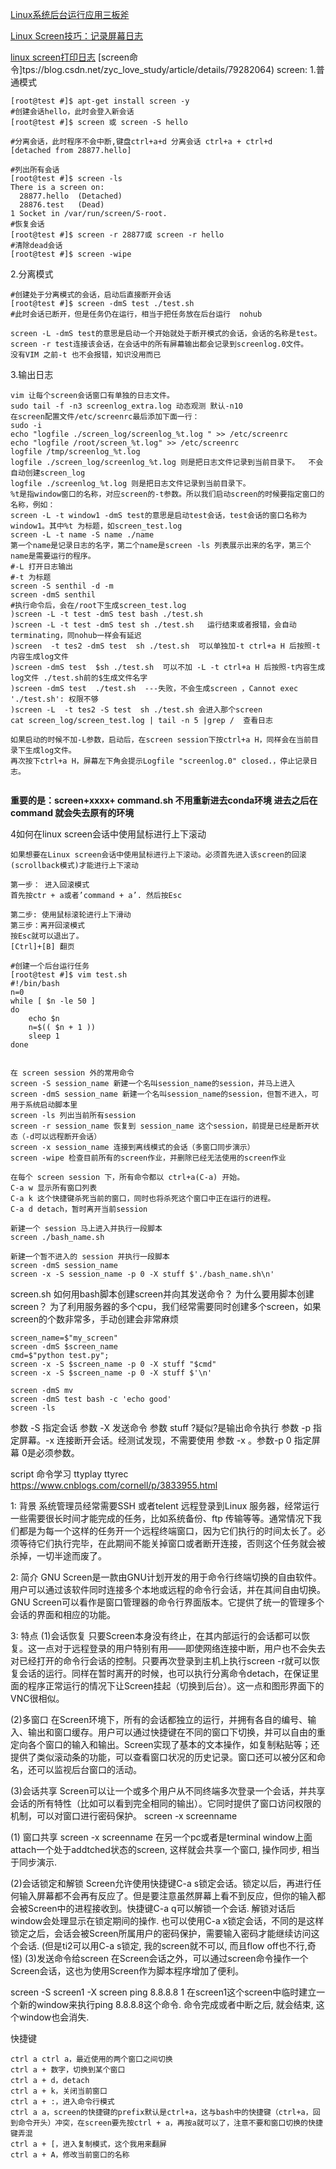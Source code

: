 

[Linux系统后台运行应用三板斧](https://mp.weixin.qq.com/s/B-ip7Fs25jckxQOFc7BXQg)

[Linux Screen技巧：记录屏幕日志](https://blog.csdn.net/lovemysea/article/details/78344114)

[linux screen打印日志](https://blog.csdn.net/yanggd1987/article/details/39082699)
[screen命令]tps://blog.csdn.net/zyc_love_study/article/details/79282064)
screen:
1.普通模式
```
[root@test #]$ apt-get install screen -y
#创建会话hello，此时会登入新会话
[root@test #]$ screen 或 screen -S hello

#分离会话，此时程序不会中断,键盘ctrl+a+d 分离会话 ctrl+a + ctrl+d
[detached from 28877.hello]

#列出所有会话
[root@test #]$ screen -ls
There is a screen on:
  28877.hello  (Detached)
  28876.test   (Dead)
1 Socket in /var/run/screen/S-root.
#恢复会话
[root@test #]$ screen -r 28877或 screen -r hello
#清除dead会话
[root@test #]$ screen -wipe
```
2.分离模式 
```
#创建处于分离模式的会话，启动后直接断开会话
[root@test #]$ screen -dmS test ./test.sh
#此时会话已断开，但是任务仍在运行，相当于把任务放在后台运行  nohub

screen -L -dmS test的意思是启动一个开始就处于断开模式的会话，会话的名称是test。
screen -r test连接该会话，在会话中的所有屏幕输出都会记录到screenlog.0文件。
没有VIM 之前-t 也不会报错，知识没用而已
```
3.输出日志 
```
vim 让每个screen会话窗口有单独的日志文件。
sudo tail -f -n3 screenlog_extra.log 动态观测 默认-n10
在screen配置文件/etc/screenrc最后添加下面一行：
sudo -i   
echo "logfile ./screen_log/screenlog_%t.log " >> /etc/screenrc
echo "logfile /root/screen_%t.log" >> /etc/screenrc
logfile /tmp/screenlog_%t.log
logfile ./screen_log/screenlog_%t.log 则是把日志文件记录到当前目录下。  不会自动创建screen_log
logfile ./screenlog_%t.log 则是把日志文件记录到当前目录下。
%t是指window窗口的名称，对应screen的-t参数。所以我们启动screen的时候要指定窗口的名称，例如：
screen -L -t window1 -dmS test的意思是启动test会话，test会话的窗口名称为window1。其中%t 为标题，如screen_test.log
screen -L -t name -S name ./name
第一个name是记录日志的名字，第二个name是screen -ls 列表展示出来的名字，第三个name是需要运行的程序。
#-L 打开日志输出
#-t 为标题
screen -S senthil -d -m
screen -dmS senthil 
#执行命令后，会在/root下生成screen_test.log
)screen -L -t test -dmS test bash ./test.sh  
)screen -L -t test -dmS test sh ./test.sh   运行结束或者报错，会自动terminating，同nohub一样会有延迟
)screen  -t tes2 -dmS test  sh ./test.sh  可以单独加-t ctrl+a H 后按照-t内容生成log文件
)screen -dmS test  $sh ./test.sh  可以不加 -L -t ctrl+a H 后按照-t内容生成log文件 ./test.sh前的$生成文件名字
)screen -dmS test  ./test.sh  ---失败，不会生成screen ，Cannot exec './test.sh': 权限不够
)screen -L  -t tes2 -S test  sh ./test.sh 会进入那个screen
cat screen_log/screen_test.log | tail -n 5 |grep /  查看日志

如果启动的时候不加-L参数，启动后，在screen session下按ctrl+a H，同样会在当前目录下生成log文件。
再次按下ctrl+a H，屏幕左下角会提示Logfile "screenlog.0" closed.，停止记录日志。


```

**重要的是：screen+xxxx+ command.sh 不用重新进去conda环境 进去之后在command 就会失去原有的环境**

4如何在linux screen会话中使用鼠标进行上下滚动
```
如果想要在Linux screen会话中使用鼠标进行上下滚动。必须首先进入该screen的回滚(scrollback模式)才能进行上下滚动

第一步： 进入回滚模式
首先按ctr + a或者’command + a’. 然后按Esc

第二步: 使用鼠标滚轮进行上下滑动
第三步：离开回滚模式
按Esc就可以退出了。
[Ctrl]+[B] 翻页
```

```
#创建一个后台运行任务
[root@test #]$ vim test.sh
#!/bin/bash
n=0
while [ $n -le 50 ]
do 
    echo $n
    n=$(( $n + 1 ))
    sleep 1
done
```

```

在 screen session 外的常用命令
screen -S session_name 新建一个名叫session_name的session，并马上进入
screen -dmS session_name 新建一个名叫session_name的session，但暂不进入，可用于系统启动脚本里
screen -ls 列出当前所有session
screen -r session_name 恢复到 session_name 这个session，前提是已经是断开状态（-d可以远程断开会话）
screen -x session_name 连接到离线模式的会话（多窗口同步演示）
screen -wipe 检查目前所有的screen作业，并删除已经无法使用的screen作业

在每个 screen session 下，所有命令都以 ctrl+a(C-a) 开始。
C-a w 显示所有窗口列表
C-a k 这个快捷键杀死当前的窗口，同时也将杀死这个窗口中正在运行的进程。
C-a d detach，暂时离开当前session

新建一个 session 马上进入并执行一段脚本
screen ./bash_name.sh

新建一个暂不进入的 session 并执行一段脚本
screen -dmS session_name
screen -x -S session_name -p 0 -X stuff $'./bash_name.sh\n'
```
screen.sh
如何用bash脚本创建screen并向其发送命令？
为什么要用脚本创建screen？
为了利用服务器的多个cpu，我们经常需要同时创建多个screen，如果screen的个数非常多，手动创建会非常麻烦
```
screen_name=$"my_screen"
screen -dmS $screen_name
cmd=$"python test.py";
screen -x -S $screen_name -p 0 -X stuff "$cmd"
screen -x -S $screen_name -p 0 -X stuff $'\n'

```


```
screen -dmS mv
screen -dmS test bash -c 'echo good'
screen -ls
```



参数 -S 指定会话 参数 -X  发送命令 参数 stuff  ?疑似?是输出命令执行 参数 -p 指定屏幕。-x 连接断开会话。经测试发现，不需要使用 参数 -x  。参数-p 0 指定屏幕 0是必须参数。


script 命令学习  ttyplay  ttyrec
https://www.cnblogs.com/cornell/p/3833955.html

1: 背景
系统管理员经常需要SSH 或者telent 远程登录到Linux 服务器，经常运行一些需要很长时间才能完成的任务，比如系统备份、ftp 传输等等。通常情况下我们都是为每一个这样的任务开一个远程终端窗口，因为它们执行的时间太长了。必须等待它们执行完毕，在此期间不能关掉窗口或者断开连接，否则这个任务就会被杀掉，一切半途而废了。

2: 简介
GNU Screen是一款由GNU计划开发的用于命令行终端切换的自由软件。用户可以通过该软件同时连接多个本地或远程的命令行会话，并在其间自由切换。GNU Screen可以看作是窗口管理器的命令行界面版本。它提供了统一的管理多个会话的界面和相应的功能。

3: 特点
(1)会话恢复
只要Screen本身没有终止，在其内部运行的会话都可以恢复。这一点对于远程登录的用户特别有用——即使网络连接中断，用户也不会失去对已经打开的命令行会话的控制。只要再次登录到主机上执行screen -r就可以恢复会话的运行。同样在暂时离开的时候，也可以执行分离命令detach，在保证里面的程序正常运行的情况下让Screen挂起（切换到后台）。这一点和图形界面下的VNC很相似。

(2)多窗口
在Screen环境下，所有的会话都独立的运行，并拥有各自的编号、输入、输出和窗口缓存。用户可以通过快捷键在不同的窗口下切换，并可以自由的重定向各个窗口的输入和输出。Screen实现了基本的文本操作，如复制粘贴等；还提供了类似滚动条的功能，可以查看窗口状况的历史记录。窗口还可以被分区和命名，还可以监视后台窗口的活动。

(3)会话共享
Screen可以让一个或多个用户从不同终端多次登录一个会话，并共享会话的所有特性（比如可以看到完全相同的输出）。它同时提供了窗口访问权限的机制，可以对窗口进行密码保护。
screen -x screenname


(1) 窗口共享
screen -x screenname
在另一个pc或者是terminal window上面attach一个处于addtched状态的screen, 这样就会共享一个窗口, 操作同步, 相当于同步演示.

(2)会话锁定和解锁
Screen允许使用快捷键C-a s锁定会话。锁定以后，再进行任何输入屏幕都不会再有反应了。但是要注意虽然屏幕上看不到反应，但你的输入都会被Screen中的进程接收到。快捷键C-a q可以解锁一个会话.
解锁对话后window会处理显示在锁定期间的操作.
也可以使用C-a x锁定会话，不同的是这样锁定之后，会话会被Screen所属用户的密码保护，需要输入密码才能继续访问这个会话.
(但是ti2可以用C-a s锁定, 我的screen就不可以, 而且flow off也不行,奇怪)
(3)发送命令给screen
在Screen会话之外，可以通过screen命令操作一个Screen会话，这也为使用Screen作为脚本程序增加了便利。

screen -S screen1 -X screen ping 8.8.8.8
1
在screen1这个screen中临时建立一个新的window来执行ping 8.8.8.8这个命令. 命令完成或者中断之后, 就会结束, 这个window也会消失.



快捷键

```
ctrl a ctrl a，最近使用的两个窗口之间切换
ctrl a + 数字，切换到某个窗口
ctrl a + d，detach
ctrl a + k，关闭当前窗口
ctrl a + :，进入命令行模式
ctrl a a，screen的快捷键的prefix默认是ctrl+a，这与bash中的快捷键（ctrl+a，回到命令开头）冲突，在screen要先按ctrl + a，再按a就可以了，注意不要和窗口切换的快捷键弄混
ctrl a + [，进入复制模式，这个我用来翻屏
ctrl a + A，修改当前窗口的名称
```

